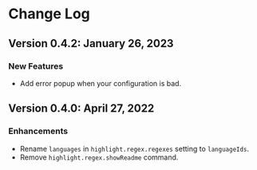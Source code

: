 # Change Log

## Version 0.4.2: January 26, 2023
### New Features
* Add error popup when your configuration is bad.

## Version 0.4.0: April 27, 2022
### Enhancements
* Rename `languages` in `highlight.regex.regexes` setting to `languageIds`.
* Remove `highlight.regex.showReadme` command.